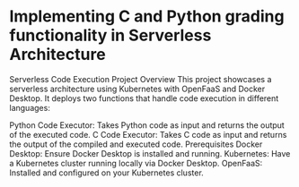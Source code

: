# Implementing C and Python grading functionality in Serverless Architecture
Serverless Code Execution Project
Overview
This project showcases a serverless architecture using Kubernetes with OpenFaaS and Docker Desktop. It deploys two functions that handle code execution in different languages:

Python Code Executor: Takes Python code as input and returns the output of the executed code.
C Code Executor: Takes C code as input and returns the output of the compiled and executed code.
Prerequisites
Docker Desktop: Ensure Docker Desktop is installed and running.
Kubernetes: Have a Kubernetes cluster running locally via Docker Desktop.
OpenFaaS: Installed and configured on your Kubernetes cluster.
